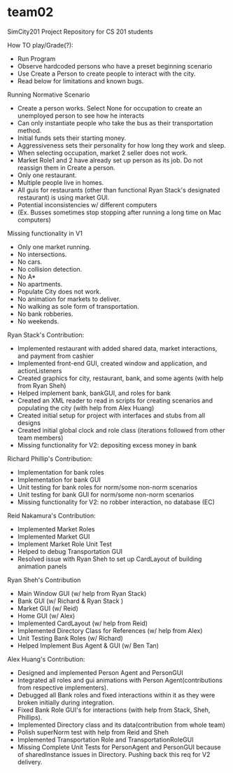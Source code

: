 team02
======

SimCity201 Project Repository for CS 201 students

How TO play/Grade(?):
 * Run Program
 * Observe hardcoded persons who have a preset beginning scenario
 * Use Create a Person to create people to interact with the city.
 * Read below for limitations and known bugs.

Running Normative Scenario
 * Create a person works. Select None for occupation to create an unemployed person to see how he interacts
 * Can only instantiate people who take the bus as their transportation method. 
 * Initial funds sets their starting money. 
 * Aggressiveness sets their personality for how long they work and sleep.
 * When selecting occupation, market 2 seller does not work. 
 * Market Role1 and 2 have already set up person as its job. Do not reassign them in Create a person.
 * Only one restaurant.
 * Multiple people live in homes.
 * All guis for restaurants (other than functional Ryan Stack's designated restaurant) is using market GUI.
 * Potential inconsistencies w/ different computers 
 * (Ex. Busses sometimes stop stopping after running a long time on Mac computers)

Missing functionality in V1
 * Only one market running.
 * No intersections.
 * No cars.
 * No collision detection.
 * No A*
 * No apartments.
 * Populate City does not work.
 * No animation for markets to deliver.
 * No walking as sole form of transportation.
 * No bank robberies.
 * No weekends.

Ryan Stack's Contribution:
 * Implemented restaurant with added shared data, market interactions, and payment from cashier
 * Implemented front-end GUI, created window and application, and actionListeners
 * Created graphics for city, restaurant, bank, and some agents (with help from Ryan Sheh)
 * Helped implement bank, bankGUI, and roles for bank
 * Created an XML reader to read in scripts for creating scenarios and populating the city (with help from Alex Huang)
 * Created initial setup for project with interfaces and stubs from all designs
 * Created initial global clock and role class (iterations followed from other team members)
 * Missing functionality for V2: depositing excess money in bank

Richard Phillip's Contribution:
 * Implementation for bank roles
 * Implementation for bank GUI
 * Unit testing for bank roles for norm/some non-norm scenarios
 * Unit testing for bank GUI for norm/some non-norm scenarios
 * Missing functionality for V2: no robber interaction, no database (EC)

Reid Nakamura's Contribution:
 * Implemented Market Roles
 * Implemented Market GUI
 * Implement Market Role Unit Test
 * Helped to debug Transportation GUI
 * Resolved issue with Ryan Sheh to set up CardLayout of building animation panels

Ryan Sheh's Contribution
 * Main Window GUI (w/ help from Ryan Stack)
 * Bank GUI (w/ Richard & Ryan Stack )
 * Market GUI (w/ Reid)
 * Home GUI (w/ Alex)
 * Implemented CardLayout (w/ help from Reid)
 * Implemented Directory Class for References (w/ help from Alex)
 * Unit Testing Bank Roles (w/ Richard)
 * Helped Implement Bus Agent & GUI (w/ Ben Tan)

Alex Huang's Contribution:
 * Designed and implemented Person Agent and PersonGUI
 * Integrated all roles and gui animations with Person Agent(contributions from respective implementers).
 * Debugged all Bank roles and fixed interactions within it as they were broken initially during integration.
 * Fixed Bank Role GUI's for interactions (with help from Stack, Sheh, Phillips).
 * Implemented Directory class and its data(contribution from whole team)
 * Polish superNorm test with help from Reid and Sheh
 * Implemented Transportation Role and TransportationRoleGUI
 * Missing Complete Unit Tests for PersonAgent and PersonGUI because of sharedInstance issues in Directory. Pushing back this req for V2 delivery. 

